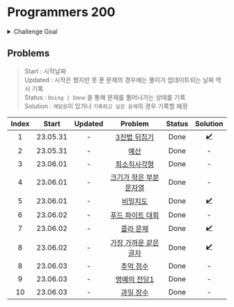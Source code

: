 # Programmers 200

<details>
  <summary>Challenge Goal</summary>

코딩테스트의 합격의 길은 여전히 **문제를 많이 풀어보는 것**이라고 생각한다. 양에는 장사없다! 그래서 생각해본 것이 하나의 코테 플렛폼의 문제를 어느정도 수준까지 다 풀어보는 것이다. Leet Code과 프로그래머스 등등을 놓고 고민해봤다.

  <details>
  <summary>비교</summary>

- Leet Code
- 장점
  - 많은 문제
  - 다양한 카테고리에 대한 분류
  - 코테를 위한 다양한 컨텐츠
  - 힌트 존재
  - 제출 후 디버깅 용이(어떤 테스트 케이스 인지 확인 가능) → 장단이 모두 존재, 왜 틀렸는지 고민시간을 통해서 코드에 대한 디버깅 실력이 늘수 있지만, 시간이 중요한 시기에 마냥 고민만 하고 있을수 있을까?!
- 단점
  - 영어다!! 😰
  - 포커싱이 세계 유명 IT 기업에 맞춰져 있음
  - 해당 문제에 대한 자료 검색이 쉽지 않다.
- 프로그래머스

  - 장점
    - 한글이다!! 😙 + 한국 플랫폼!
    - 한국 유명 IT 기업 문제들 존재
    - 대부분 한국 유저들이기때문에 쉽게 문제에 대한 자료를 검색이 가능
    - 예전에 비해 문제가 다양해짐
  - 단점
    - Leet Code에 비해 문제 수가 적음
    - 레벨에 대한 신뢰도가 떨어지는 경우 존재
    - 제출 후 디버깅 어려움(어떤 테스트 케이스에서 오류가 발생했는지 알려주지 않음)

  </details>

여러 측면에서 Leet Code가 더 많은 장점을 가지고 있긴했다. 하지만, 프로그래머스에서 지금까지 해놓은 기록(?)들이 있어서 그 부분을 이어나가면 `챌린지`다운 재미가 있을거 같다는 생각이 들었다. 또한 한글이라 점이 큰 작용을 한 것 같다. (~~핑계같지만,~~ 영어로 보는게 문제가 된다기보다 영어이기때문에 들어가는 시간을 아끼고 싶은 생각이 들었다.) 프로그래머스의 문제가 레벨별로 되어 있는데, 현재 레벨별로 안푼 문제의 수는 아래와 같다.

- 레벨 1 : 27 문제
- 레벨 2 : 93 문제
- 레벨 3 : 64 문제
- 레벨 4 : 21 문제
- 레벨 5 : 6 문제

이 중에 `레벨 1/2 (+3)을 다 푸는 것`을 `3달(대략 100일)` 정도의 기간을 목표로 삼아 도전해보면 괜찮을거 같다는 생각이 들었다.(레벨3까지 가능할지 확신이 서지 않아서...🤔)

✅ 목표 : `최소 120 ~ 최대 184(레벨3 포함) 문제`를 `6/7/8달` 동안 끝내보자!!

</details>

## Problems

> Start : 시작날짜 <br />
> Updated : 시작은 했지만 못 푼 문제의 경우에는 풀이가 업데이트되는 날짜 역시 기록 <br />
> Status : `Doing | Done` 을 통해 문제를 풀어나가는 상태를 기록 <br />
> Solution : `깨달음`이 있거나 `기록하고 싶은 문제`의 경우 기록할 예정 <br />

| Index |  Start   | Updated |                                          Problem                                           | Status |     Solution      |
| :---: | :------: | :-----: | :----------------------------------------------------------------------------------------: | :----: | :---------------: |
|   1   | 23.05.31 |    -    |      [3진법 뒤집기](https://school.programmers.co.kr/learn/courses/30/lessons/68935)       |  Done  | [✔️](/pg200/1.md) |
|   2   | 23.05.31 |    -    |          [예산](https://school.programmers.co.kr/learn/courses/30/lessons/12982)           |  Done  |         -         |
|   3   | 23.06.01 |    -    |      [최소직사각형](https://school.programmers.co.kr/learn/courses/30/lessons/86491)       |  Done  |         -         |
|   4   | 23.06.01 |    -    | [크기가 작은 부분문자열](https://school.programmers.co.kr/learn/courses/30/lessons/147355) |  Done  |         -         |
|   5   | 23.06.01 |    -    |        [비밀지도](https://school.programmers.co.kr/learn/courses/30/lessons/17681)         |  Done  | [✔️](/pg200/4.md) |
|   6   | 23.06.02 |    -    |    [푸드 파이트 대회](https://school.programmers.co.kr/learn/courses/30/lessons/134240)    |  Done  |         -         |
|   7   | 23.06.02 |    -    |       [콜라 문제](https://school.programmers.co.kr/learn/courses/30/lessons/132267)        |  Done  | [✔️](/pg200/7.md) |
|   8   | 23.06.02 |    -    | [가장 가까운 같은 글자](https://school.programmers.co.kr/learn/courses/30/lessons/142086)  |  Done  | [✔️](/pg200/8.md) |
|   8   | 23.06.03 |    -    |       [추억 점수](https://school.programmers.co.kr/learn/courses/30/lessons/176963)        |  Done  |         -         |
|   9   | 23.06.03 |    -    |      [명예의 전당1](https://school.programmers.co.kr/learn/courses/30/lessons/138477)      |  Done  |         -         |
|  10   | 23.06.03 |    -    |       [과일 장수](https://school.programmers.co.kr/learn/courses/30/lessons/135808)        |  Done  |         -         |

